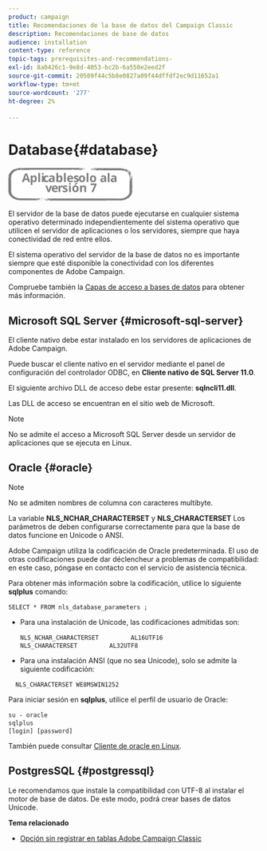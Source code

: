 ```yaml
---
product: campaign
title: Recomendaciones de la base de datos del Campaign Classic
description: Recomendaciones de base de datos
audience: installation
content-type: reference
topic-tags: prerequisites-and-recommendations-
exl-id: 8a0426c1-9e8d-4053-bc2b-6a550e2eed2f
source-git-commit: 20509f44c5b8e0827a09f44dffdf2ec9d11652a1
workflow-type: tm+mt
source-wordcount: '277'
ht-degree: 2%

---
```


# Database{#database}

![](../../assets/v7-only.svg)

El servidor de la base de datos puede ejecutarse en cualquier sistema operativo determinado independientemente del sistema operativo que utilicen el servidor de aplicaciones o los servidores, siempre que haya conectividad de red entre ellos.

El sistema operativo del servidor de la base de datos no es importante siempre que esté disponible la conectividad con los diferentes componentes de Adobe Campaign.

Compruebe también la [Capas de acceso a bases de datos](../../installation/using/prerequisites-of-campaign-installation-in-linux.md#database-access-layers) para obtener más información.

## Microsoft SQL Server {#microsoft-sql-server}

El cliente nativo debe estar instalado en los servidores de aplicaciones de Adobe Campaign.

Puede buscar el cliente nativo en el servidor mediante el panel de configuración del controlador ODBC, en **Cliente nativo de SQL Server 11.0**.

El siguiente archivo DLL de acceso debe estar presente: **sqlncli11.dll**.

Las DLL de acceso se encuentran en el sitio web de Microsoft.

>[!NOTE]
>
>No se admite el acceso a Microsoft SQL Server desde un servidor de aplicaciones que se ejecuta en Linux.

## Oracle {#oracle}

>[!NOTE]
>
>No se admiten nombres de columna con caracteres multibyte.

La variable **NLS_NCHAR_CHARACTERSET** y **NLS_CHARACTERSET** Los parámetros de deben configurarse correctamente para que la base de datos funcione en Unicode o ANSI.

Adobe Campaign utiliza la codificación de Oracle predeterminada. El uso de otras codificaciones puede dar déclencheur a problemas de compatibilidad: en este caso, póngase en contacto con el servicio de asistencia técnica.

Para obtener más información sobre la codificación, utilice lo siguiente **sqlplus** comando:

```
SELECT * FROM nls_database_parameters ;
```

* Para una instalación de Unicode, las codificaciones admitidas son:

   ```
   NLS_NCHAR_CHARACTERSET         AL16UTF16
   NLS_CHARACTERSET         AL32UTF8
   ```

* Para una instalación ANSI (que no sea Unicode), solo se admite la siguiente codificación:

```
  NLS_CHARACTERSET WE8MSWIN1252
```

Para iniciar sesión en **sqlplus**, utilice el perfil de usuario de Oracle:

```
su - oracle 
sqlplus 
[login] [password]
```

También puede consultar [Cliente de oracle en Linux](../../installation/using/installing-packages-with-linux.md#oracle-client-in-linux).

## PostgresSQL {#postgressql}

Le recomendamos que instale la compatibilidad con UTF-8 al instalar el motor de base de datos. De este modo, podrá crear bases de datos Unicode.

**Tema relacionado**

* [Opción sin registrar en tablas Adobe Campaign Classic](https://helpx.adobe.com/campaign/kb/unlogged-tables-classic.html)
